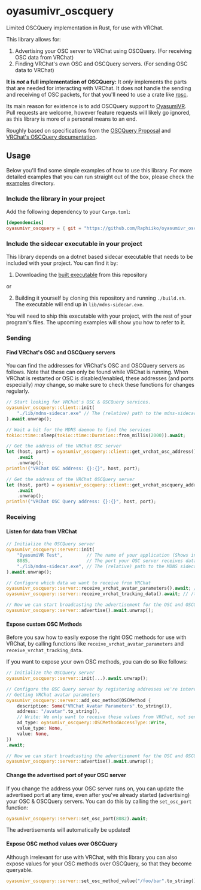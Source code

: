# oyasumivr_oscquery

Limited OSCQuery implementation in Rust, for use with VRChat.

This library allows for:

1. Advertising your OSC server to VRChat using OSCQuery. (For receiving OSC data from VRChat)
2. Finding VRChat's own OSC and OSCQuery servers. (For sending OSC data to VRChat)

**It is _not_ a full implementation of OSCQuery:** It _only_ implements the parts that are needed for interacting with VRChat. It does not handle the sending and receiving of OSC packets, for that you'll need to use a crate like [rosc](https://crates.io/crates/rosc).

Its main reason for existence is to add OSCQuery support to [OyasumiVR](https://github.com/Raphiiko/OyasumiVR).
Pull requests are welcome, however feature requests will likely go ignored, as this library is more of a personal means to an end.

Roughly based on specifications from the [OSCQuery Proposal](https://github.com/vrchat-community/osc/wiki/OSCQuery) and [VRChat's OSCQuery documentation](https://github.com/vrchat-community/osc/wiki/OSCQuery).

## Usage

Below you'll find some simple examples of how to use this library. For more detailed examples that you can run straight out of the box, please check the [examples](https://github.com/Raphiiko/oyasumivr_oscquery/tree/main/examples) directory.

### Include the library in your project

Add the following dependency to your `Cargo.toml`:

```toml
[dependencies]
oyasumivr_oscquery = { git = "https://github.com/Raphiiko/oyasumivr_oscquery.git" }
```

### Include the sidecar executable in your project

This library depends on a dotnet based sidecar executable that needs to be included with your project. You can find it by:
1. Downloading the [built executable](https://github.com/Raphiiko/oyasumivr_oscquery/blob/dotnet_sidecar/lib/mdns-sidecar.exe) from this repository

or

2. Building it yourself by cloning this repository and running `./build.sh`. The executable will end up in `lib/mdns-sidecar.exe`.

You will need to ship this executable with your project, with the rest of your program's files. The upcoming examples will show you how to refer to it.

### Sending

#### Find VRChat's OSC and OSCQuery servers

You can find the addresses for VRChat's OSC and OSCQuery servers as follows.
Note that these can only be found while VRChat is running.
When VRChat is restarted or OSC is disabled/enabled, these addresses (and ports especially) _may_ change, so make sure to check these functions for changes regularly.

```rust
// Start looking for VRChat's OSC & OSCQuery services.
oyasumivr_oscquery::client::init(
    "./lib/mdns-sidecar.exe" // The (relative) path to the mdns-sidecar.exe executable
).await.unwrap();

// Wait a bit for the MDNS daemon to find the services
tokio::time::sleep(tokio::time::Duration::from_millis(2000)).await;

// Get the address of the VRChat OSC server
let (host, port) = oyasumivr_oscquery::client::get_vrchat_osc_address()
    .await
    .unwrap();
println!("VRChat OSC address: {}:{}", host, port);

// Get the address of the VRChat OSCQuery server
let (host, port) = oyasumivr_oscquery::client::get_vrchat_oscquery_address()
    .await
    .unwrap();
println!("VRChat OSC Query address: {}:{}", host, port);
```

### Receiving

#### Listen for data from VRChat

```rust
// Initialize the OSCQuery server
oyasumivr_oscquery::server::init(
    "OyasumiVR Test",         // The name of your application (Shows in VRChat's UI)
    8085,                     // The port your OSC server receives data on
    "./lib/mdns-sidecar.exe", // The (relative) path to the MDNS sidecar executable
).await.unwrap();

// Configure which data we want to receive from VRChat
oyasumivr_oscquery::server::receive_vrchat_avatar_parameters().await; // /avatar/*, /avatar/parameters/*, etc.
oyasumivr_oscquery::server::receive_vrchat_tracking_data().await; // /tracking/vrsystem/*

// Now we can start broadcasting the advertisement for the OSC and OSCQuery server
oyasumivr_oscquery::server::advertise().await.unwrap();
```

#### Expose custom OSC Methods

Before you saw how to easily expose the right OSC methods for use with VRChat, by calling functions like `receive_vrchat_avatar_parameters` and `receive_vrchat_tracking_data`.

If you want to expose your own OSC methods, you can do so like follows:

```rust
// Initialize the OSCQuery server
oyasumivr_oscquery::server::init(...).await.unwrap();

// Configure the OSC Query server by registering addresses we're interesting in receiving
// Getting VRChat avatar parameters
oyasumivr_oscquery::server::add_osc_method(OSCMethod {
    description: Some("VRChat Avatar Parameters".to_string()),
    address: "/avatar".to_string(),
    // Write: We only want to receive these values from VRChat, not send them
    ad_type: oyasumivr_oscquery::OSCMethodAccessType::Write,
    value_type: None,
    value: None,
})
.await;

// Now we can start broadcasting the advertisement for the OSC and OSCQuery server
oyasumivr_oscquery::server::advertise().await.unwrap();
```

#### Change the advertised port of your OSC server

If you change the address your OSC server runs on, you can update the advertised port at any time, even after you've already started (advertising) your OSC & OSCQuery servers.
You can do this by calling the `set_osc_port` function:

```rust
oyasumivr_oscquery::server::set_osc_port(8082).await;
```

The advertisements will automatically be updated!

#### Expose OSC method values over OSCQuery

Although irrelevant for use with VRChat, with this library you can also expose values for your OSC methods over OSCQuery, so that they become queryable.

```rust
oyasumivr_oscquery::server::set_osc_method_value("/foo/bar".to_string(), Some("1".to_string())).await;
```
